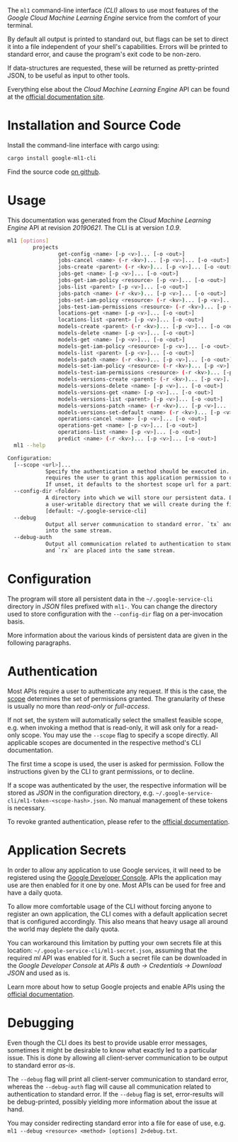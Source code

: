 <!---
DO NOT EDIT !
This file was generated automatically from 'src/mako/cli/README.md.mako'
DO NOT EDIT !
-->
The `ml1` command-line interface *(CLI)* allows to use most features of the *Google Cloud Machine Learning Engine* service from the comfort of your terminal.

By default all output is printed to standard out, but flags can be set to direct it into a file independent of your shell's
capabilities. Errors will be printed to standard error, and cause the program's exit code to be non-zero.

If data-structures are requested, these will be returned as pretty-printed JSON, to be useful as input to other tools.

Everything else about the *Cloud Machine Learning Engine* API can be found at the
[official documentation site](https://cloud.google.com/ml/).

# Installation and Source Code

Install the command-line interface with cargo using:

```bash
cargo install google-ml1-cli
```

Find the source code [on github](https://github.com/Byron/google-apis-rs/tree/master/gen/ml1-cli).

# Usage

This documentation was generated from the *Cloud Machine Learning Engine* API at revision *20190621*. The CLI is at version *1.0.9*.

```bash
ml1 [options]
        projects
                get-config <name> [-p <v>]... [-o <out>]
                jobs-cancel <name> (-r <kv>)... [-p <v>]... [-o <out>]
                jobs-create <parent> (-r <kv>)... [-p <v>]... [-o <out>]
                jobs-get <name> [-p <v>]... [-o <out>]
                jobs-get-iam-policy <resource> [-p <v>]... [-o <out>]
                jobs-list <parent> [-p <v>]... [-o <out>]
                jobs-patch <name> (-r <kv>)... [-p <v>]... [-o <out>]
                jobs-set-iam-policy <resource> (-r <kv>)... [-p <v>]... [-o <out>]
                jobs-test-iam-permissions <resource> (-r <kv>)... [-p <v>]... [-o <out>]
                locations-get <name> [-p <v>]... [-o <out>]
                locations-list <parent> [-p <v>]... [-o <out>]
                models-create <parent> (-r <kv>)... [-p <v>]... [-o <out>]
                models-delete <name> [-p <v>]... [-o <out>]
                models-get <name> [-p <v>]... [-o <out>]
                models-get-iam-policy <resource> [-p <v>]... [-o <out>]
                models-list <parent> [-p <v>]... [-o <out>]
                models-patch <name> (-r <kv>)... [-p <v>]... [-o <out>]
                models-set-iam-policy <resource> (-r <kv>)... [-p <v>]... [-o <out>]
                models-test-iam-permissions <resource> (-r <kv>)... [-p <v>]... [-o <out>]
                models-versions-create <parent> (-r <kv>)... [-p <v>]... [-o <out>]
                models-versions-delete <name> [-p <v>]... [-o <out>]
                models-versions-get <name> [-p <v>]... [-o <out>]
                models-versions-list <parent> [-p <v>]... [-o <out>]
                models-versions-patch <name> (-r <kv>)... [-p <v>]... [-o <out>]
                models-versions-set-default <name> (-r <kv>)... [-p <v>]... [-o <out>]
                operations-cancel <name> [-p <v>]... [-o <out>]
                operations-get <name> [-p <v>]... [-o <out>]
                operations-list <name> [-p <v>]... [-o <out>]
                predict <name> (-r <kv>)... [-p <v>]... [-o <out>]
  ml1 --help

Configuration:
  [--scope <url>]...
            Specify the authentication a method should be executed in. Each scope
            requires the user to grant this application permission to use it.
            If unset, it defaults to the shortest scope url for a particular method.
  --config-dir <folder>
            A directory into which we will store our persistent data. Defaults to
            a user-writable directory that we will create during the first invocation.
            [default: ~/.google-service-cli]
  --debug
            Output all server communication to standard error. `tx` and `rx` are placed
            into the same stream.
  --debug-auth
            Output all communication related to authentication to standard error. `tx`
            and `rx` are placed into the same stream.

```

# Configuration

The program will store all persistent data in the `~/.google-service-cli` directory in *JSON* files prefixed with `ml1-`.  You can change the directory used to store configuration with the `--config-dir` flag on a per-invocation basis.

More information about the various kinds of persistent data are given in the following paragraphs.

# Authentication

Most APIs require a user to authenticate any request. If this is the case, the [scope][scopes] determines the 
set of permissions granted. The granularity of these is usually no more than *read-only* or *full-access*.

If not set, the system will automatically select the smallest feasible scope, e.g. when invoking a
method that is read-only, it will ask only for a read-only scope. 
You may use the `--scope` flag to specify a scope directly. 
All applicable scopes are documented in the respective method's CLI documentation.

The first time a scope is used, the user is asked for permission. Follow the instructions given 
by the CLI to grant permissions, or to decline.

If a scope was authenticated by the user, the respective information will be stored as *JSON* in the configuration
directory, e.g. `~/.google-service-cli/ml1-token-<scope-hash>.json`. No manual management of these tokens
is necessary.

To revoke granted authentication, please refer to the [official documentation][revoke-access].

# Application Secrets

In order to allow any application to use Google services, it will need to be registered using the 
[Google Developer Console][google-dev-console]. APIs the application may use are then enabled for it
one by one. Most APIs can be used for free and have a daily quota.

To allow more comfortable usage of the CLI without forcing anyone to register an own application, the CLI
comes with a default application secret that is configured accordingly. This also means that heavy usage
all around the world may deplete the daily quota.

You can workaround this limitation by putting your own secrets file at this location: 
`~/.google-service-cli/ml1-secret.json`, assuming that the required *ml* API 
was enabled for it. Such a secret file can be downloaded in the *Google Developer Console* at 
*APIs & auth -> Credentials -> Download JSON* and used as is.

Learn more about how to setup Google projects and enable APIs using the [official documentation][google-project-new].


# Debugging

Even though the CLI does its best to provide usable error messages, sometimes it might be desirable to know
what exactly led to a particular issue. This is done by allowing all client-server communication to be 
output to standard error *as-is*.

The `--debug` flag will print all client-server communication to standard error, whereas the `--debug-auth` flag
will cause all communication related to authentication to standard error.
If the `--debug` flag is set, error-results will be debug-printed, possibly yielding more information about the 
issue at hand.

You may consider redirecting standard error into a file for ease of use, e.g. `ml1 --debug <resource> <method> [options] 2>debug.txt`.


[scopes]: https://developers.google.com/+/api/oauth#scopes
[revoke-access]: http://webapps.stackexchange.com/a/30849
[google-dev-console]: https://console.developers.google.com/
[google-project-new]: https://developers.google.com/console/help/new/